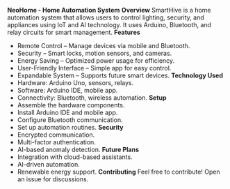 **NeoHome - Home Automation System**
**Overview**
SmartHive is a home automation system that allows users to control lighting, security, and appliances using IoT and AI technology. It uses Arduino, Bluetooth, and relay circuits for smart management.
**Features**
- Remote Control – Manage devices via mobile and Bluetooth.
- Security – Smart locks, motion sensors, and cameras.
- Energy Saving – Optimized power usage for efficiency.
- User-Friendly Interface – Simple app for easy control.
- Expandable System – Supports future smart devices.
**Technology Used**
- Hardware: Arduino Uno, sensors, relays.
- Software: Arduino IDE, mobile app.
- Connectivity: Bluetooth, wireless automation.
**Setup**
- Assemble the hardware components.
- Install Arduino IDE and mobile app.
- Configure Bluetooth communication.
- Set up automation routines.
**Security**
- Encrypted communication.
- Multi-factor authentication.
- AI-based anomaly detection.
**Future Plans**
- Integration with cloud-based assistants.
- AI-driven automation.
- Renewable energy support.
**Contributing**
Feel free to contribute! Open an issue for discussions.

